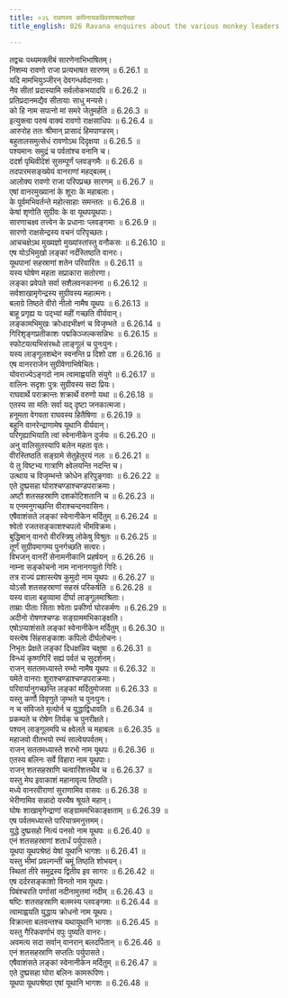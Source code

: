 ```yaml
---
title: ०२६ रावणस्य कपिनायकविवरणश्रवणेच्छा
title_english: 026 Ravana enquires about the various monkey leaders

---
```

<div class="audioEmbed"  caption="श्रीराम-हरिसीताराममूर्ति-घनपाठिभ्यां वचनम्" src="https://archive.org/download/Ramayana-recitation-Sriram-harisItArAmamUrti-Ghanapaati-v2/Kanda_6/Kanda_6_YK-026-Ravana_enquires_about_the_various_monkey_leaders_0.mp3"></div>

तद्वचः पथ्यमक्लीबं सारणेनाभिभाषितम्।  
निशम्य रावणो राजा प्रत्यभाषत सारणम् ॥ 6.26.1 ॥   
यदि मामभियुञ्जीरन् देवगन्धर्वदानवाः।  
नैव सीतां प्रदास्यामि सर्वलोकभयादपि ॥ 6.26.2 ॥   
प्रतिप्रदानमद्यैव सीतायाः साधु मन्यसे।  
को हि नाम सपत्नो मां समरे जेतुमर्हति ॥ 6.26.3 ॥   
इत्युक्त्वा परुषं वाक्यं रावणो राक्षसाधिपः ॥ 6.26.4 ॥   
आरुरोह ततः श्रीमान् प्रासादं हिमपाण्डरम्।  
बहुतालसमुत्सेधं रावणोऽथ दिदृक्षया ॥ 6.26.5 ॥   
पश्यमानः समुद्रं च पर्वतांश्च वनानि च।  
ददर्श पृथिवीदेशं सुसम्पूर्णं प्लवङ्गमैः ॥ 6.26.6 ॥   
तदपारमसङ्ख्येयं वानराणां महद्बलम्।  
आलोक्य रावणो राजा परिपप्रच्छ सारणम् ॥ 6.26.7 ॥   
एषां वानरमुख्यानां के शूराः के महाबलाः।  
के पूर्वमभिवर्तन्ते महोत्साहाः समन्ततः ॥ 6.26.8 ॥   
केषां शृणोति सुग्रीवः के वा यूथपयूथपाः।  
सारणाचक्ष्व तत्त्वेन के प्रधानाः प्लवङ्गमाः ॥ 6.26.9 ॥   
सारणो राक्षसेन्द्रस्य वचनं परिपृच्छतः।  
आचचक्षेऽथ मुख्यज्ञो मुख्यांस्तांस्तु वनौकसः ॥ 6.26.10 ॥   
एष योऽभिमुखो लङ्कां नर्दंस्तिष्ठति वानरः।  
यूथपानां सहस्राणां शतेन परिवारितः ॥ 6.26.11 ॥   
यस्य घोषेण महता सप्राकारा सतोरणा।  
लङ्का प्रवेपते सर्वा सशैलवनकानना ॥ 6.26.12 ॥   
सर्वशाखामृगेन्द्रस्य सुग्रीवस्य महात्मनः।  
बलाग्रे तिष्ठते वीरो नीलो नामैष यूथपः ॥ 6.26.13 ॥   
बाहू प्रगृह्य यः पद्भ्यां महीं गच्छति वीर्यवान्।  
लङ्कामभिमुखः क्रोधादभीक्ष्णं च विजृम्भते ॥ 6.26.14 ॥   
गिरिशृङ्गप्रतीकाशः पद्मकिञ्जल्कसन्निभः ॥ 6.26.15 ॥   
स्फोटयत्यभिसंरब्धो लाङ्गूलं च पुनःपुनः।  
यस्य लाङ्गूलशब्देन स्वनन्ति प्र दिशो दश ॥ 6.26.16 ॥   
एष वानरराजेन सुग्रीवेणाभिषेचितः।  
योवराज्येऽङ्गदो नाम त्वामाह्वयति संयुगे ॥ 6.26.17 ॥   
वालिनः सदृशः पुत्रः सुग्रीवस्य सदा प्रियः।  
राघवार्थे पराक्रान्तः शक्रार्थे वरुणो यथा ॥ 6.26.18 ॥   
एतस्य सा मतिः सर्वा यद् दृष्टा जनकात्मजा।  
हनूमता वेगवता राघवस्य हितैषिणा ॥ 6.26.19 ॥   
बहूनि वानरेन्द्राणामेष यूथानि वीर्यवान्।  
परिगृह्याभियाति त्वां स्वेनानीकेन दुर्जयः ॥ 6.26.20 ॥   
अनु वालिसुतस्यापि बलेन महता वृतः।  
वीरस्तिष्ठति सङ्ग्रामे सेतुहेतुरयं नलः ॥ 6.26.21 ॥   
ये तु विष्टभ्य गात्राणि क्ष्वेलयन्ति नदन्ति च।  
उत्थाय च विजृम्भन्ते क्रोधेन हरिपुङ्गवाः ॥ 6.26.22 ॥   
एते दुष्प्रसहा घोराश्चण्डाश्चण्डपराक्रमाः।  
अष्टौ शतसहस्राणि दशकोटिशतानि च ॥ 6.26.23 ॥   
य एनमनुगच्छन्ति वीराश्चन्दनवासिनः।  
एषैवाशंसते लङ्कां स्वेनानीकेन मर्दितुम् ॥ 6.26.24 ॥   
श्वेतो रजतसङ्काशश्चपलो भीमविक्रमः।  
बुद्धिमान् वानरो वीरस्त्रिषु लोकेषु विश्रुतः ॥ 6.26.25 ॥   
तूर्णं सुग्रीवमागम्य पुनर्गच्छति सत्वरः।  
विभजन् वानरीं सेनामनीकानि प्रहर्षयन् ॥ 6.26.26 ॥   
नाम्ना सङ्कोचनो नाम नानानगयुतो गिरिः।  
तत्र राज्यं प्रशास्त्येष कुमुदो नाम यूथपः ॥ 6.26.27 ॥   
योऽसौ शतसहस्राणां सहस्रं परिकर्षति ॥ 6.26.28 ॥   
यस्य वाला बहुव्यामा दीर्घा लाङ्गूलमाश्रिताः।  
ताम्राः पीताः सिताः श्वेताः प्रकीर्णा घोरकर्मणः ॥ 6.26.29 ॥   
अदीनो रोषणश्चण्डः सङ्ग्राममभिकाङ्क्षति।  
एषोऽप्याशंसते लङ्कां स्वेनानीकेन मर्दितुम् ॥ 6.26.30 ॥   
यस्त्वेष सिंहसङ्काशः कपिलो दीर्घलोचनः।  
निभृतः प्रेक्षते लङ्कां दिधक्षन्निव चक्षुषा ॥ 6.26.31 ॥   
विन्ध्यं कृष्णगिरिं सह्यं पर्वतं च सुदर्शनम्।  
राजन् सततमध्यास्ते रम्भो नामैष यूथपः ॥ 6.26.32 ॥   
यमेते वानराः शूराश्चण्डाश्चण्डपराक्रमाः।  
परिवार्यानुगच्छन्ति लङ्कां मर्दितुमोजसा ॥ 6.26.33 ॥   
यस्तु कर्णौ विवृणुते जृम्भते च पुनःपुनः।  
न च संविजते मृत्योर्न च युद्धाद्विधावति ॥ 6.26.34 ॥   
प्रकम्पते च रोषेण तिर्यक् च पुनरीक्षते।  
पश्यन् लाङ्गूलमपि च क्ष्वेलते च महाबलः ॥ 6.26.35 ॥   
महाजवो वीतभयो रम्यं साल्वेयपर्वतम्।  
राजन् सततमध्यास्ते शरभो नाम यूथपः ॥ 6.26.36 ॥   
एतस्य बलिनः सर्वे विहारा नाम यूथपाः।  
राजन् शतसहस्राणि चत्वारिंशत्तथैव च ॥ 6.26.37 ॥   
यस्तु मेघ इवाकाशं महानावृत्य तिष्ठति।  
मध्ये वानरवीराणां सुराणामिव वासवः ॥ 6.26.38 ॥   
भेरीणामिव सन्नादो यस्यैष श्रूयते महान्।  
घोषः शाखामृगेन्द्राणां सङ्ग्राममभिकाङ्क्षताम् ॥ 6.26.39 ॥   
एष पर्वतमध्यास्ते पारियात्रमनुत्तमम्।  
युद्धे दुष्प्रसहो नित्यं पनसो नाम यूथपः ॥ 6.26.40 ॥   
एनं शतसहस्राणां शतार्धं पर्युपासते।  
यूथपा यूथपश्रेष्ठं येषां यूथानि भागशः ॥ 6.26.41 ॥   
यस्तु भीमां प्रवल्गन्तीं चमूं तिष्ठति शोभयन्।  
स्थितां तीरे समुद्रस्य द्वितीय इव सागरः ॥ 6.26.42 ॥   
एष दर्दरसङ्काशो विनतो नाम यूथपः।  
पिबंश्चरति पर्णासां नदीनामुत्तमां नदीम् ॥ 6.26.43 ॥   
षष्टिः शतसहस्राणि बलमस्य प्लवङ्गमाः ॥ 6.26.44 ॥   
त्वामाह्वयति युद्धाय क्रोधनो नाम यूथपः।  
विक्रान्ता बलवन्तश्च यथायूथानि भागशः ॥ 6.26.45 ॥   
यस्तु गैरिकवर्णाभं वपुः पुष्यति वानरः।  
अवमत्य सदा सर्वान् वानरान् बलदर्पितान् ॥ 6.26.46 ॥   
एनं शतसहस्राणि सप्ततिः पर्युपासते।  
एषैवाशंसते लङ्कां स्वेनानीकेन मर्दितुम् ॥ 6.26.47 ॥   
एते दुष्प्रसहा घोरा बलिनः कामरूपिणः।  
यूथपा यूथपश्रेष्ठा एषां यूथानि भागशः ॥ 6.26.48 ॥   